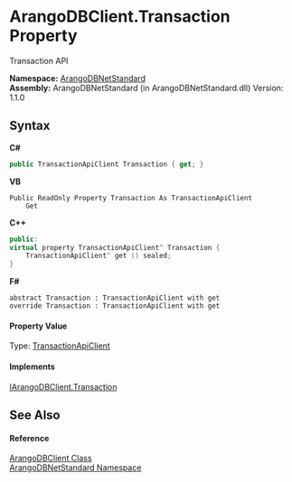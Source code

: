 # ArangoDBClient.Transaction Property 
 

Transaction API

**Namespace:**&nbsp;<a href="069489ce-b545-4054-943a-23b806da64e9">ArangoDBNetStandard</a><br />**Assembly:**&nbsp;ArangoDBNetStandard (in ArangoDBNetStandard.dll) Version: 1.1.0

## Syntax

**C#**<br />
``` C#
public TransactionApiClient Transaction { get; }
```

**VB**<br />
``` VB
Public ReadOnly Property Transaction As TransactionApiClient
	Get
```

**C++**<br />
``` C++
public:
virtual property TransactionApiClient^ Transaction {
	TransactionApiClient^ get () sealed;
}
```

**F#**<br />
``` F#
abstract Transaction : TransactionApiClient with get
override Transaction : TransactionApiClient with get
```


#### Property Value
Type: <a href="08a22b87-019c-01ce-151e-a7cb24a5ecfc">TransactionApiClient</a>

#### Implements
<a href="d051d3e4-052e-9ef0-9aee-8c3d13b781b6">IArangoDBClient.Transaction</a><br />

## See Also


#### Reference
<a href="ba0f435e-0803-bafd-7a3d-9963d8a82ad8">ArangoDBClient Class</a><br /><a href="069489ce-b545-4054-943a-23b806da64e9">ArangoDBNetStandard Namespace</a><br />